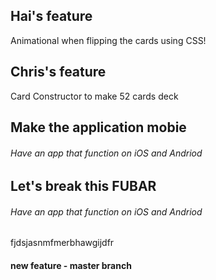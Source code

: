 ## Hai's feature
Animational when flipping the cards using CSS!

## Chris's feature
Card Constructor to make 52 cards deck

## Make the application mobie


###### Have an app that function on iOS and Andriod


## Let's break this FUBAR

###### Have an app that function on iOS and Andriod 


fjdsjasnmfmerbhawgijdfr

#### new feature - master branch
